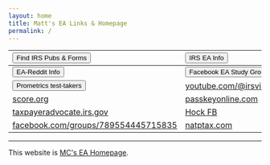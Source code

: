 ```yaml
---
layout: home
title: Matt's EA Links & Homepage
permalink: /
---
```


<script>
function button1() { window.open("https://www.irs.gov/tax-professionals/enrolled-agents"); }
function button2() { window.open("https://www.irs.gov/forms-instructions"); }
function button3() { window.open("https://www.reddit.com/r/enrolledagent/"); }
function button4() { window.open("https://www.facebook.com/groups/eastudygroup"); }
function button5() { window.open("https://www.prometric.com/test-takers/search/irs"); }
</script>


| <button onclick="button2()">Find IRS Pubs & Forms</button> | <button onclick="button1()">IRS EA Info</button> |
|:-|:-|
| <button onclick="button3()">EA-Reddit Info</button> | <button onclick="button4()">Facebook EA Study Group</button> |
| <button onclick="button5()">Prometrics test-takers</button> | [youtube.com/@irsvideos](https://www.youtube.com/@irsvideos) |
| [score.org](https://www.score.org) | [passkeyonline.com](https://passkeyonline.com) |
| [taxpayeradvocate.irs.gov](https://www.taxpayeradvocate.irs.gov/) | [Hock FB](https://www.facebook.com/groups/789554445715835/user/100064721014975/) |
| [facebook.com/groups/789554445715835](https://www.facebook.com/groups/789554445715835) | [natptax.com](https://blog.natptax.com/article?articleId=6IvWK0askHrRjWvN7BP7oC) |

---

This website is [MC's EA Homepage](https://mcc-us.github.io/ea/).